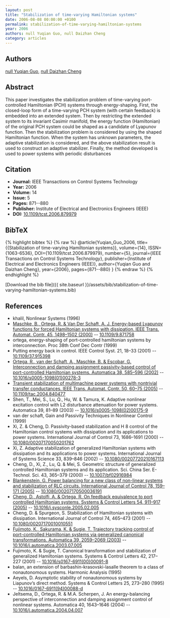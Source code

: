 ```yaml
---
layout: post
title: "Stabilization of time-varying Hamiltonian systems"
date: 2006-08-08 00:00:00 +0100
permalink: stabilization-of-time-varying-hamiltonian-systems
year: 2006
authors: null Yuqian Guo, null Daizhan Cheng
category: articles
---
```

 
## Authors
[null Yuqian Guo](authors/yuqian-guo), [null Daizhan Cheng](authors/daizhan-cheng)
 
## Abstract
This paper investigates the stabilization problem of time-varying port-controlled Hamiltonian (PCH) systems through energy-shaping. First, the closed-loop form of a time-varying PCH system (with certain feedback) is embedded into an extended system. Then by restricting the extended system to its invariant Casimir manifold, the energy function (Hamiltonian) of the original PCH system could be shaped as a candidate of Lyapunov function. Then the stabilization problem is considered by using the shaped Hamiltonian function. When the system has unknown parameters, the adaptive stabilization is considered, and the above stabilization result is used to construct an adaptive stabilizer. Finally, the method developed is used to power systems with periodic disturbances
 
## Citation
- **Journal:** IEEE Transactions on Control Systems Technology
- **Year:** 2006
- **Volume:** 14
- **Issue:** 5
- **Pages:** 871--880
- **Publisher:** Institute of Electrical and Electronics Engineers (IEEE)
- **DOI:** [10.1109/tcst.2006.879979](https://doi.org/10.1109/tcst.2006.879979)
 
## BibTeX
{% highlight bibtex %}
{% raw %}
@article{Yuqian_Guo_2006,
  title={{Stabilization of time-varying Hamiltonian systems}},
  volume={14},
  ISSN={1063-6536},
  DOI={10.1109/tcst.2006.879979},
  number={5},
  journal={IEEE Transactions on Control Systems Technology},
  publisher={Institute of Electrical and Electronics Engineers (IEEE)},
  author={Yuqian Guo and Daizhan Cheng},
  year={2006},
  pages={871--880}
}
{% endraw %}
{% endhighlight %}
 
[Download the bib file]({{ site.baseurl }}/assets/bib/stabilization-of-time-varying-hamiltonian-systems.bib)
 
## References
- khalil, Nonlinear Systems (1996)
- [Maschke, B., Ortega, R. & Van Der Schaft, A. J. Energy-based Lyapunov functions for forced Hamiltonian systems with dissipation. IEEE Trans. Automat. Contr. 45, 1498–1502 (2000)](energy-based-lyapunov-functions-for-forced-hamiltonian-systems-with-dissipation) -- [10.1109/9.871758](https://doi.org/10.1109/9.871758)
- ortega, energy-shaping of port-controlled hamiltonian systems by interconnection. Proc 38th Conf Dec Contr (1999)
- Putting energy back in control. IEEE Control Syst. 21, 18–33 (2001) -- [10.1109/37.915398](https://doi.org/10.1109/37.915398)
- [Ortega, R., van der Schaft, A., Maschke, B. & Escobar, G. Interconnection and damping assignment passivity-based control of port-controlled Hamiltonian systems. Automatica 38, 585–596 (2002)](interconnection-and-damping-assignment-passivity-based-control-of-port-controlled-hamiltonian-systems) -- [10.1016/s0005-1098(01)00278-3](https://doi.org/10.1016/s0005-1098(01)00278-3)
- [Transient stabilization of multimachine power systems with nontrivial transfer conductances. IEEE Trans. Automat. Contr. 50, 60–75 (2005)](transient-stabilization-of-multimachine-power-systems-with-nontrivial-transfer-conductances) -- [10.1109/tac.2004.840477](https://doi.org/10.1109/tac.2004.840477)
- Shen, T., Mei, S., Lu, Q., Hu, W. & Tamura, K. Adaptive nonlinear excitation control with L2 disturbance attenuation for power systems. Automatica 39, 81–89 (2003) -- [10.1016/s0005-1098(02)00175-9](https://doi.org/10.1016/s0005-1098(02)00175-9)
- van der schaft, Gain and Passivity Techniques in Nonlinear Control (1999)
- Xi, Z. & Cheng, D. Passivity-based stabilization and H 8 control of the Hamiltonian control systems with dissipation and its applications to power systems. International Journal of Control 73, 1686–1691 (2000) -- [10.1080/00207170050201762](https://doi.org/10.1080/00207170050201762)
- Xi, Z. Adaptive stabilization of generalized Hamiltonian systems with dissipation and its applications to power systems. International Journal of Systems Science 33, 839–846 (2002) -- [10.1080/00207720210167113](https://doi.org/10.1080/00207720210167113)
- Cheng, D., Xi, Z., Lu, Q. & Mei, S. Geometric structure of generalized controlled Hamiltonian systems and its application. Sci. China Ser. E-Technol. Sci. 43, 365–379 (2000) -- [10.1007/bf02916984](https://doi.org/10.1007/bf02916984)
- [Blankenstein, G. Power balancing for a new class of non-linear systems and stabilization of RLC circuits. International Journal of Control 78, 159–171 (2005)](power-balancing-for-a-new-class-of-non-linear-systems-and-stabilization-of-rlc-circuits) -- [10.1080/00207170500036191](https://doi.org/10.1080/00207170500036191)
- [Cheng, D., Astolfi, A. & Ortega, R. On feedback equivalence to port controlled Hamiltonian systems. Systems &amp; Control Letters 54, 911–917 (2005)](on-feedback-equivalence-to-port-controlled-hamiltonian-systems) -- [10.1016/j.sysconle.2005.02.005](https://doi.org/10.1016/j.sysconle.2005.02.005)
- Cheng, D. & Spurgeon, S. Stabilization of Hamiltonian systems with dissipation. International Journal of Control 74, 465–473 (2001) -- [10.1080/00207170010010551](https://doi.org/10.1080/00207170010010551)
- [Fujimoto, K., Sakurama, K. & Sugie, T. Trajectory tracking control of port-controlled Hamiltonian systems via generalized canonical transformations. Automatica 39, 2059–2069 (2003)](trajectory-tracking-control-of-port-controlled-hamiltonian-systems-via-generalized-canonical-transformations) -- [10.1016/j.automatica.2003.07.005](https://doi.org/10.1016/j.automatica.2003.07.005)
- Fujimoto, K. & Sugie, T. Canonical transformation and stabilization of generalized Hamiltonian systems. Systems &amp; Control Letters 42, 217–227 (2001) -- [10.1016/s0167-6911(00)00091-8](https://doi.org/10.1016/s0167-6911(00)00091-8)
- balan, an extension of barbashin-krasovski-lasalle theorem to a class of nonautonomous systems. Harmonic Analysis (1995)
- Aeyels, D. Asymptotic stability of nonautonomous systems by Liapunov’s direct method. Systems &amp; Control Letters 25, 273–280 (1995) -- [10.1016/0167-6911(94)00088-d](https://doi.org/10.1016/0167-6911(94)00088-d)
- Jeltsema, D., Ortega, R. & M.A. Scherpen, J. An energy-balancing perspective of interconnection and damping assignment control of nonlinear systems. Automatica 40, 1643–1646 (2004) -- [10.1016/j.automatica.2004.04.007](https://doi.org/10.1016/j.automatica.2004.04.007)

